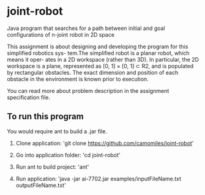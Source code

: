 # joint-robot
Java program that searches for a path between initial and goal configurations of n-joint robot in 2D space

This assignment is about designing and developing the program for this simplified robotics sys-
tem.The simplified robot is a planar robot, which means it oper-
ates in a 2D workspace (rather than 3D). In particular, the 2D
workspace is a plane, represented as [0, 1] × [0, 1] ⊂ R2, 
and is populated by rectangular obstacles. 
The exact dimension and position of each obstacle in the environment is known prior to execution. 

You can read more about problem description in the assignment specification file.

## To run this program

You would require ant to build a .jar file. 

1. Clone application: 
    'git clone https://github.com/camomiles/joint-robot'

2. Go into application folder: 
    'cd joint-robot'

3. Run ant to build project:
    'ant'

4. Run application:
    'java -jar ai-7702.jar examples/inputFileName.txt outputFileName.txt'
